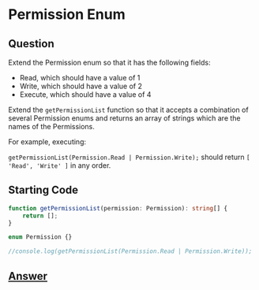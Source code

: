 # Permission Enum

## Question

Extend the Permission enum so that it has the following fields:

-   Read, which should have a value of 1
-   Write, which should have a value of 2
-   Execute, which should have a value of 4

Extend the `getPermissionList` function so that it accepts a combination of several Permission enums and returns an array of strings which are the names of the Permissions.

For example, executing:

`getPermissionList(Permission.Read | Permission.Write);`
should return `[ 'Read', 'Write' ]` in any order.

## Starting Code

```typescript
function getPermissionList(permission: Permission): string[] {
    return [];
}

enum Permission {}

//console.log(getPermissionList(Permission.Read | Permission.Write));
```

## [Answer](index.ts)
